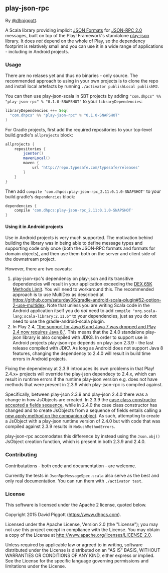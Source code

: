 ## play-json-rpc

By [@dhpiggott](https://github.com/dhpiggott).

A Scala library providing implicit [JSON Formats](https://www.playframework.com/documentation/2.3.9/api/scala/index.html#play.api.libs.json.package) for [JSON-RPC 2.0](http://www.jsonrpc.org/specification) messages, built on top of the Play! Framework's standalone [play-json](https://www.playframework.com/documentation/2.3.x/ScalaJson) library. It does *not* depend on the whole of Play, so the dependency footprint is relatively small and you can use it in a wide range of applications - including in Android projects.

### Usage

There are no relases yet and thus no binaries - only source. The recommended approach to using in your own projects is to clone the repo and install local artefacts by running `./activator publishLocal publishM2`.

You can then use play-json-scala in SBT projects by adding `"com.dhpcs" %% "play-json-rpc" % "0.1.0-SNAPSHOT"` to your `libraryDependencies`:

```scala
libraryDependencies ++= Seq(
  "com.dhpcs" %% "play-json-rpc" % "0.1.0-SNAPSHOT"
)
```

For Gradle projects, first add the required repositories to your top-level build.gradle's `allprojects` block:

```groovy
allprojects {
    repositories {
        jcenter()
        mavenLocal()
        maven {
            url 'http://repo.typesafe.com/typesafe/releases'
        }
    }
}
```

Then add `compile 'com.dhpcs:play-json-rpc_2.11:0.1.0-SNAPSHOT'` to your build.gradle's `dependencies` block:

```groovy
dependencies {
    compile 'com.dhpcs:play-json-rpc_2.11:0.1.0-SNAPSHOT'
}
```

#### Using it in Android projects

Use in Android projects is very much supported. The motivation behind building the library was in being able to define message types and supporting code only once (both the JSON-RPC formats and formats for domain objects), and then use them both on the server and client side of the downstream project.

However, there are two caveats:

1. play-json-rpc's dependency on play-json and its transitive dependencies will result in your application exceeding the [DEX 65K Methods Limit](https://developer.android.com/tools/building/multidex.html). You will need to workaround this. The recommended approach is to use MultiDex as described at https://github.com/saturday06/gradle-android-scala-plugin#52-option-2-use-multidex. Note that unless you are writing Scala code in the Android application itself you do *not* need to add `compile "org.scala-lang:scala-library:2.11.6"` to your dependencies, just as you do not need to use the gradle-android-scala plugin.
2. In Play 2.4, ["the support for Java 6 and Java 7 was dropped and Play 2.4 now requires Java 8."](https://playframework.com/documentation/2.4.x/Migration24). This means that the 2.4.0 standalone play-json library is also compiled with JDK8. In order to support use in Android projects play-json-rpc depends on play-json 2.3.9 - the last release compiled with JDK7. As long as Android does not support Java 8 features, changing the dependency to 2.4.0 will result in build time errors in Android projects.

 Fixing the dependency at 2.3.9 introduces its own problems in that Play! 2.4.x+ projects will override the play-json dependecy to 2.4.x, which can result in runtime errors if the runtime play-json version e.g. does not have methods that were present in 2.3.9 which play-json-rpc is compiled against.

 Specifically, between play-json 2.3.9 and play-json 2.4.0 there was a change in how JsObjects are created. In 2.3.9 the [case class constructor accepted a fields sequence](https://github.com/playframework/playframework/blob/2.3.9/framework/src/play-json/src/main/scala/play/api/libs/json/JsValue.scala#L166), while in 2.4.0 the case class constructor has changed and to create JsObjects from a sequence of fields entails calling a [new apply method on the companion object](https://github.com/playframework/playframework/blob/2.4.0/framework/src/play-json/src/main/scala/play/api/libs/json/JsValue.scala#L154). As such, attempting to create a JsObject with a play-json runtime version of 2.4.0 but with code that was compiled against 2.3.9 results in `NoSuchMethodErrors`.

 play-json-rpc accomodates this difference by instead using the `Json.obj()` JsObject creation function, which is present in both 2.3.9 and 2.4.0.

### Contributing

Contributations - both code and documentation - are welcome.

Currently the tests in `JsonRpcMessageSpec.scala` also serve as the best and only real documentation. You can run them with `./activator test`.

### License

This software is licensed under the Apache 2 license, quoted below.

Copyright 2015 David Piggott (https://www.dhpcs.com).

Licensed under the Apache License, Version 2.0 (the "License"); you may not use this project except in compliance with the License. You may obtain a copy of the License at http://www.apache.org/licenses/LICENSE-2.0.

Unless required by applicable law or agreed to in writing, software distributed under the License is distributed on an "AS IS" BASIS, WITHOUT WARRANTIES OR CONDITIONS OF ANY KIND, either express or implied. See the License for the specific language governing permissions and limitations under the License.
